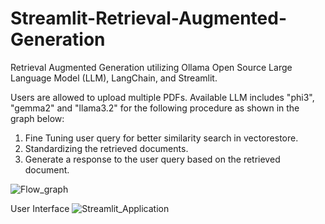 # Streamlit-Retrieval-Augmented-Generation
Retrieval Augmented Generation utilizing Ollama Open Source Large Language Model (LLM), LangChain, and Streamlit.

Users are allowed to upload multiple PDFs.
Available LLM includes "phi3", "gemma2" and "llama3.2" for the following procedure as shown in the graph below:

1. Fine Tuning user query for better similarity search in vectorestore.
2. Standardizing the retrieved documents.
3. Generate a response to the user query based on the retrieved document.

![Flow_graph](https://github.com/user-attachments/assets/16855814-fc8e-4fe9-9e0d-108eee26d340)


User Interface
![Streamlit_Application](https://github.com/user-attachments/assets/044b3d15-6bf5-42d4-8b2b-418dea3a1a5e)
